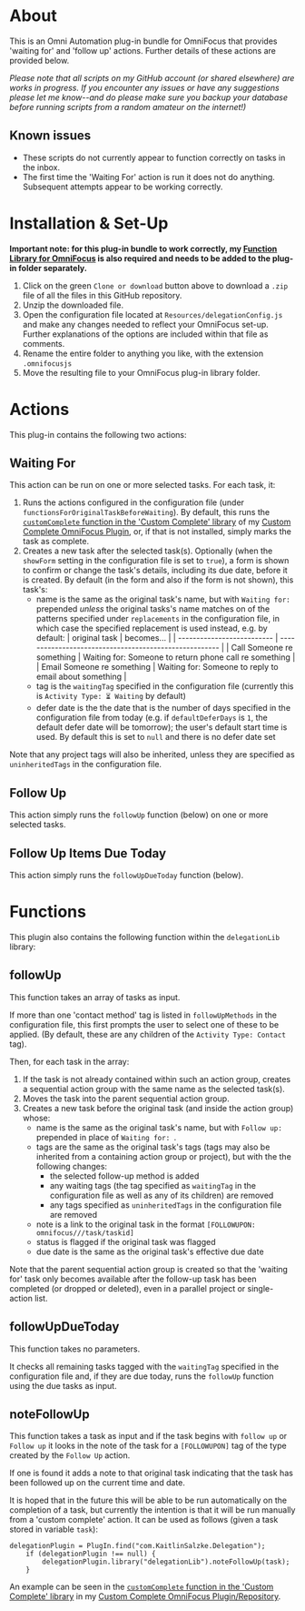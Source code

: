 # About

This is an Omni Automation plug-in bundle for OmniFocus that provides 'waiting for' and 'follow up' actions. Further details of these actions are provided below.

_Please note that all scripts on my GitHub account (or shared elsewhere) are works in progress. If you encounter any issues or have any suggestions please let me know--and do please make sure you backup your database before running scripts from a random amateur on the internet!)_

## Known issues 

* These scripts do not currently appear to function correctly on tasks in the inbox.
* The first time the 'Waiting For' action is run it does not do anything. Subsequent attempts appear to be working correctly.

# Installation & Set-Up

**Important note: for this plug-in bundle to work correctly, my [Function Library for OmniFocus](https://github.com/ksalzke/function-library-for-omnifocus) is also required and needs to be added to the plug-in folder separately.**

1. Click on the green `Clone or download` button above to download a `.zip` file of all the files in this GitHub repository.
2. Unzip the downloaded file.
3. Open the configuration file located at `Resources/delegationConfig.js` and make any changes needed to reflect your OmniFocus set-up. Further explanations of the options are included within that file as comments.
4. Rename the entire folder to anything you like, with the extension `.omnifocusjs`
5. Move the resulting file to your OmniFocus plug-in library folder.

# Actions

This plug-in contains the following two actions:

## Waiting For
This action can be run on one or more selected tasks. For each task, it:

1. Runs the actions configured in the configuration file (under `functionsForOriginalTaskBeforeWaiting`). By default, this runs the [`customComplete` function in the 'Custom Complete' library](https://github.com/ksalzke/custom-complete-omnifocus-plugin/blob/master/Resources/customCompleteLib.js) of my [Custom Complete OmniFocus Plugin](https://github.com/ksalzke/custom-complete-omnifocus-plugin), or, if that is not installed, simply marks the task as complete.
2. Creates a new task after the selected task(s). Optionally (when the `showForm` setting in the configuration file is set to `true`), a form is shown to confirm or change the task's details, including its due date, before it is created. By default (in the form and also if the form is not shown), this task's:
   * name is the same as the original task's name, but with `Waiting for: ` prepended _unless_ the original tasks's name matches on of the patterns specified under `replacements` in the configuration file, in which case the specified replacement is used instead, e.g. by default:
      | original task              | becomes...                                             |
      | -------------------------- | ------------------------------------------------------ |
      | Call Someone re something  | Waiting for: Someone to return phone call re something |
      | Email Someone re something | Waiting for: Someone to reply to email about something |
   * tag is the `waitingTag` specified in the configuration file (currently this is `Activity Type: ⏳ Waiting` by default)
   * defer date is the the date that is the number of days specified in the configuration file from today (e.g. if `defaultDeferDays` is `1`, the default defer date will be tomorrow); the user's default start time is used. By default this is set to `null` and there is no defer date set

Note that any project tags will also be inherited, unless they are specified as `uninheritedTags` in the configuration file.

## Follow Up

This action simply runs the `followUp` function (below) on one or more selected tasks.

## Follow Up Items Due Today

This action simply runs the `followUpDueToday` function (below).

# Functions

This plugin also contains the following function within the `delegationLib` library:

## followUp

This function takes an array of tasks as input.

If more than one 'contact method' tag is listed in `followUpMethods` in the configuration file, this first prompts the user to select one of these to be applied. (By default, these are any children of the `Activity Type: Contact` tag).

Then, for each task in the array:
1. If the task is not already contained within such an action group, creates a sequential action group with the same name as the selected task(s).
2. Moves the task into the parent sequential action group.
3. Creates a new task before the original task (and inside the action group) whose: 
   * name is the same as the original task's name, but with  `Follow up: ` prepended in place of `Waiting for: `.
   * tags are the same as the original task's tags (tags may also be inherited from a containing action group or project), but with the the following changes:
      * the selected follow-up method is added 
      * any waiting tags (the tag specified as `waitingTag` in the configuration file as well as any of its children) are removed
      * any tags specified as `uninheritedTags` in the configuration file are removed
   * note is a link to the original task in the format `[FOLLOWUPON: omnifocus///task/taskid]`
   * status is flagged if the original task was flagged
   * due date is the same as the original task's effective due date

Note that the parent sequential action group is created so that the 'waiting for' task only becomes available after the follow-up task has been completed (or dropped or deleted), even in a parallel project or single-action list.

## followUpDueToday

This function takes no parameters.

It checks all remaining tasks tagged with the `waitingTag` specified in the configuration file and, if they are due today, runs the `followUp` function using the due tasks as input.

## noteFollowUp

This function takes a task as input and if the task begins with `follow up` or `Follow up` it looks in the note of the task for a `[FOLLOWUPON]` tag of the type created by the `Follow Up` action.

If one is found it adds a note to that original task indicating that the task has been followed up on the current time and date.

It is hoped that in the future this will be able to be run automatically on the completion of a task, but currently the intention is that it will be run manually from a 'custom complete' action. It can be used as follows (given a task stored in variable `task`):

```
delegationPlugin = PlugIn.find("com.KaitlinSalzke.Delegation");
	if (delegationPlugin !== null) {
		delegationPlugin.library("delegationLib").noteFollowUp(task);
	}
```

An example can be seen in the [`customComplete` function in the 'Custom Complete' library](https://github.com/ksalzke/custom-complete-omnifocus-plugin/blob/master/Resources/customCompleteLib.js) in my [Custom Complete OmniFocus Plugin/Repository](https://github.com/ksalzke/custom-complete-omnifocus-plugin).